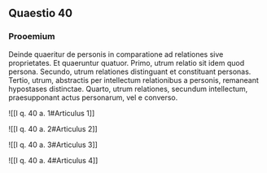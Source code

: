 ## Quaestio 40

### Prooemium

Deinde quaeritur de personis in comparatione ad relationes sive proprietates. Et quaeruntur quatuor. Primo, utrum relatio sit idem quod persona. Secundo, utrum relationes distinguant et constituant personas. Tertio, utrum, abstractis per intellectum relationibus a personis, remaneant hypostases distinctae. Quarto, utrum relationes, secundum intellectum, praesupponant actus personarum, vel e converso.

![[I q. 40 a. 1#Articulus 1]]

![[I q. 40 a. 2#Articulus 2]]

![[I q. 40 a. 3#Articulus 3]]

![[I q. 40 a. 4#Articulus 4]]

